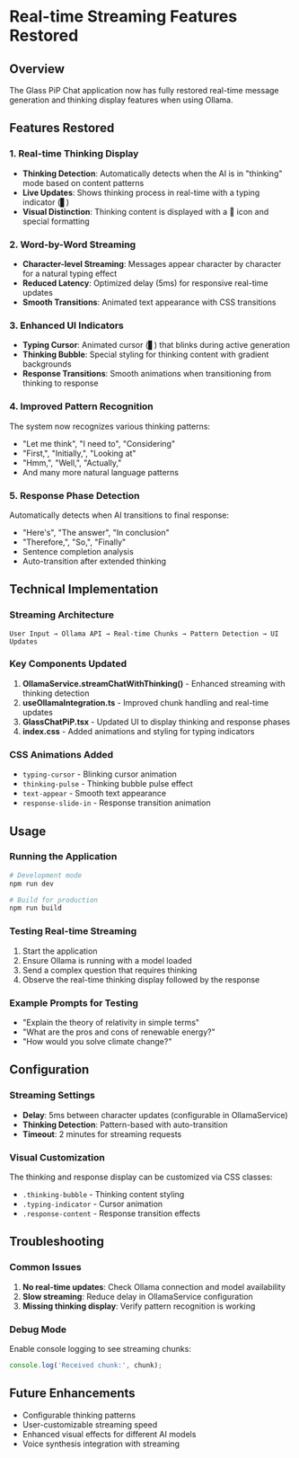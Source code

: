 # Real-time Streaming Features Restored

## Overview
The Glass PiP Chat application now has fully restored real-time message generation and thinking display features when using Ollama.

## Features Restored

### 1. Real-time Thinking Display
- **Thinking Detection**: Automatically detects when the AI is in "thinking" mode based on content patterns
- **Live Updates**: Shows thinking process in real-time with a typing indicator (▋)
- **Visual Distinction**: Thinking content is displayed with a 💭 icon and special formatting

### 2. Word-by-Word Streaming
- **Character-level Streaming**: Messages appear character by character for a natural typing effect
- **Reduced Latency**: Optimized delay (5ms) for responsive real-time updates
- **Smooth Transitions**: Animated text appearance with CSS transitions

### 3. Enhanced UI Indicators
- **Typing Cursor**: Animated cursor (▋) that blinks during active generation
- **Thinking Bubble**: Special styling for thinking content with gradient backgrounds
- **Response Transitions**: Smooth animations when transitioning from thinking to response

### 4. Improved Pattern Recognition
The system now recognizes various thinking patterns:
- "Let me think", "I need to", "Considering"
- "First,", "Initially,", "Looking at"
- "Hmm,", "Well,", "Actually,"
- And many more natural language patterns

### 5. Response Phase Detection
Automatically detects when AI transitions to final response:
- "Here's", "The answer", "In conclusion"
- "Therefore,", "So,", "Finally"
- Sentence completion analysis
- Auto-transition after extended thinking

## Technical Implementation

### Streaming Architecture
```
User Input → Ollama API → Real-time Chunks → Pattern Detection → UI Updates
```

### Key Components Updated
1. **OllamaService.streamChatWithThinking()** - Enhanced streaming with thinking detection
2. **useOllamaIntegration.ts** - Improved chunk handling and real-time updates
3. **GlassChatPiP.tsx** - Updated UI to display thinking and response phases
4. **index.css** - Added animations and styling for typing indicators

### CSS Animations Added
- `typing-cursor` - Blinking cursor animation
- `thinking-pulse` - Thinking bubble pulse effect
- `text-appear` - Smooth text appearance
- `response-slide-in` - Response transition animation

## Usage

### Running the Application
```bash
# Development mode
npm run dev

# Build for production
npm run build
```

### Testing Real-time Streaming
1. Start the application
2. Ensure Ollama is running with a model loaded
3. Send a complex question that requires thinking
4. Observe the real-time thinking display followed by the response

### Example Prompts for Testing
- "Explain the theory of relativity in simple terms"
- "What are the pros and cons of renewable energy?"
- "How would you solve climate change?"

## Configuration

### Streaming Settings
- **Delay**: 5ms between character updates (configurable in OllamaService)
- **Thinking Detection**: Pattern-based with auto-transition
- **Timeout**: 2 minutes for streaming requests

### Visual Customization
The thinking and response display can be customized via CSS classes:
- `.thinking-bubble` - Thinking content styling
- `.typing-indicator` - Cursor animation
- `.response-content` - Response transition effects

## Troubleshooting

### Common Issues
1. **No real-time updates**: Check Ollama connection and model availability
2. **Slow streaming**: Reduce delay in OllamaService configuration
3. **Missing thinking display**: Verify pattern recognition is working

### Debug Mode
Enable console logging to see streaming chunks:
```javascript
console.log('Received chunk:', chunk);
```

## Future Enhancements
- Configurable thinking patterns
- User-customizable streaming speed
- Enhanced visual effects for different AI models
- Voice synthesis integration with streaming